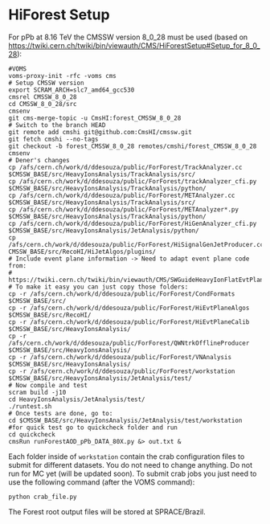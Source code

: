# HiForest Setup


For pPb at 8.16 TeV the CMSSW version 8_0_28 must be used (based on https://twiki.cern.ch/twiki/bin/viewauth/CMS/HiForestSetup#Setup_for_8_0_28):

```
#VOMS
voms-proxy-init -rfc -voms cms
# Setup CMSSW version
export SCRAM_ARCH=slc7_amd64_gcc530
cmsrel CMSSW_8_0_28
cd CMSSW_8_0_28/src
cmsenv
git cms-merge-topic -u CmsHI:forest_CMSSW_8_0_28
# Switch to the branch HEAD
git remote add cmshi git@github.com:CmsHI/cmssw.git
git fetch cmshi --no-tags
git checkout -b forest_CMSSW_8_0_28 remotes/cmshi/forest_CMSSW_8_0_28
cmsenv
# Dener's changes
cp /afs/cern.ch/work/d/ddesouza/public/ForForest/TrackAnalyzer.cc $CMSSW_BASE/src/HeavyIonsAnalysis/TrackAnalysis/src/
cp /afs/cern.ch/work/d/ddesouza/public/ForForest/trackAnalyzer_cfi.py $CMSSW_BASE/src/HeavyIonsAnalysis/TrackAnalysis/python/
cp /afs/cern.ch/work/d/ddesouza/public/ForForest/METAnalyzer.cc $CMSSW_BASE/src/HeavyIonsAnalysis/TrackAnalysis/src/
cp /afs/cern.ch/work/d/ddesouza/public/ForForest/METAnalyzer*.py $CMSSW_BASE/src/HeavyIonsAnalysis/TrackAnalysis/python/
cp /afs/cern.ch/work/d/ddesouza/public/ForForest/HiGenAnalyzer_cfi.py $CMSSW_BASE/src/HeavyIonsAnalysis/JetAnalysis/python/ 
cp /afs/cern.ch/work/d/ddesouza/public/ForForest/HiSignalGenJetProducer.cc CMSSW_BASE/src/RecoHI/HiJetAlgos/plugins/
# Include event plane information -> Need to adapt event plane code from: 
# https://twiki.cern.ch/twiki/bin/viewauth/CMS/SWGuideHeavyIonFlatEvtPlane#CMSSW_8_0_24_Instructions_2016_p
# To make it easy you can just copy those folders:
cp -r /afs/cern.ch/work/d/ddesouza/public/ForForest/CondFormats $CMSSW_BASE/src/
cp -r /afs/cern.ch/work/d/ddesouza/public/ForForest/HiEvtPlaneAlgos $CMSSW_BASE/src/RecoHI/
cp -r /afs/cern.ch/work/d/ddesouza/public/ForForest/HiEvtPlaneCalib $CMSSW_BASE/src/HeavyIonsAnalysis/
cp -r /afs/cern.ch/work/d/ddesouza/public/ForForest/QWNtrkOfflineProducer $CMSSW_BASE/src/HeavyIonsAnalysis/
cp -r /afs/cern.ch/work/d/ddesouza/public/ForForest/VNAnalysis $CMSSW_BASE/src/HeavyIonsAnalysis/
cp -r /afs/cern.ch/work/d/ddesouza/public/ForForest/workstation $CMSSW_BASE/src/HeavyIonsAnalysis/JetAnalysis/test/
# Now compile and test
scram build -j10
cd HeavyIonsAnalysis/JetAnalysis/test/
./runtest.sh
# Once tests are done, go to:
cd $CMSSW_BASE/src/HeavyIonsAnalysis/JetAnalysis/test/workstation
#for quick test go to quickcheck folder and run 
cd quickcheck
cmsRun runForestAOD_pPb_DATA_80X.py &> out.txt &
```
Each folder inside of ```workstation``` contain the crab configuration files to submit for different datasets. You do not need to change anything. Do not run for MC yet (will be updated soon).
To submit crab jobs you just need to use the following command (after the VOMS command):
```
python crab_file.py
```
The Forest root output files will be stored at SPRACE/Brazil.
